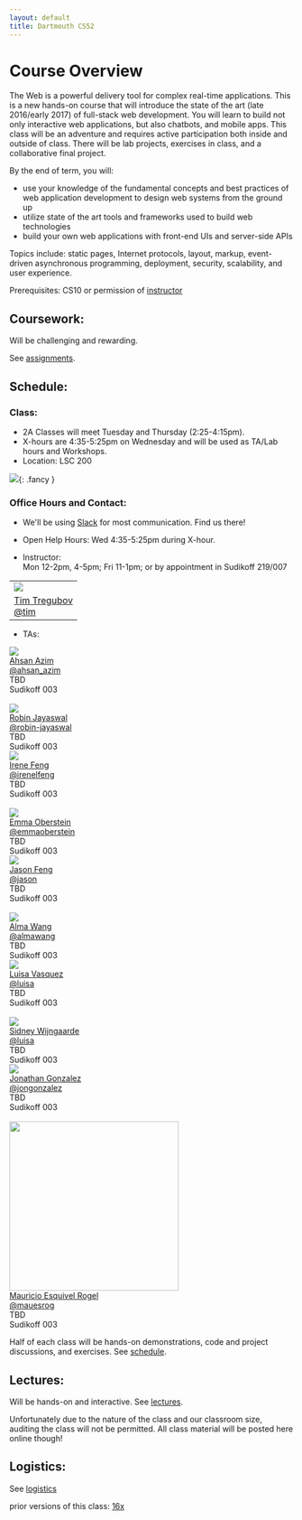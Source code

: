 ```yaml
---
layout: default
title: Dartmouth CS52
---
```


# Course Overview

The Web is a powerful delivery tool for complex real-time applications. This is a new hands-on course that will introduce the state of the art (late 2016/early 2017) of full-stack web development. You will learn to build not only interactive web applications, but also chatbots, and mobile apps. This class will be an adventure and requires active participation both inside and outside of class. There will be lab projects, exercises in class, and a collaborative final project.

By the end of term, you will:

  - use your knowledge of the fundamental concepts and best practices of web application development to design web systems from the ground up
  - utilize state of the art tools and frameworks used to build web technologies
  - build your own web applications with front-end UIs and server-side APIs

Topics include: static pages, Internet protocols, layout, markup, event-driven asynchronous programming, deployment, security, scalability, and user experience.

Prerequisites: CS10 or permission of [instructor](mailto:tim@cs.dartmouth.edu)


## Coursework:

Will be challenging and rewarding.

See [assignments](/assignments).

## Schedule:

### Class:

  - 2A Classes will meet Tuesday and Thursday (2:25-4:15pm).<br>
  - X-hours are 4:35-5:25pm on Wednesday and will be used as TA/Lab hours and Workshops.<br>
  - Location: LSC 200

![](assets/imgs/lsc200.jpg){: .fancy }

### Office Hours and Contact:

  - We'll be using [Slack](https://cs52-dartmouth.slack.com) for most communication. Find us there!

  - Open Help Hours: Wed 4:35-5:25pm during X-hour.

  - Instructor:<br>
    Mon 12-2pm, 4-5pm; Fri 11-1pm; or by appointment in Sudikoff 219/007

<table>
  <tr>
    <td>
      <img class="profile fancy" src="assets/imgs/tt_profile.jpg" />
    </td>
  </tr>
  <tr>
    <td>
      <a href="mailto:tim@cs.dartmouth.edu">Tim Tregubov</a><br>
      <a href="https://cs52-dartmouth.slack.com/messages/@tim/">@tim</a>
    </td>
  </tr>
</table>


  - TAs:<br>

<div class="rtable rtable--5cols">

  <div style="order:1;" class="rtable-cell"><img class="profile fancy" src="https://www.linkedin.com/mpr/mpr/AAEAAQAAAAAAAAZWAAAAJGE3NTYzZDY1LTRlMjktNDNiYi05YTE1LWRhYjJjZWM0Njc4Ng.jpg"/></div>
  <div style="order:2;" class="rtable-cell"><a href="mailto:ahsan.azim.18@dartmouth.edu">Ahsan Azim</a><br><a href="https://cs52-dartmouth.slack.com/messages/@ahsan_azim/">@ahsan_azim</a><br>TBD<br>Sudikoff 003</div>
  <div style="order:3;" class="rtable-cell"><br></div>
  <div style="order:4;" class="rtable-cell"><img class="profile fancy" src="assets/imgs/kitten.jpg"/></div>
  <div style="order:5;" class="rtable-cell"><a href="mailto:robin.e.jayaswal.18@dartmouth.edu">Robin Jayaswal</a><br><a href="https://cs52-dartmouth.slack.com/messages/@robin-jayaswal/">@robin-jayaswal</a><br>TBD<br>Sudikoff 003</div>


  <div style="order:1;" class="rtable-cell"><img class="profile fancy" src="assets/imgs/irene.jpg"/></div>
  <div style="order:2;" class="rtable-cell"><a href="mailto:irene.l.feng.17@dartmouth.edu">Irene Feng</a><br><a href="https://cs52-dartmouth.slack.com/messages/@irenelfeng/">@irenelfeng</a><br>TBD<br>Sudikoff 003</div>
  <div style="order:3;" class="rtable-cell"><br></div>
  <div style="order:4;" class="rtable-cell"><img class="profile fancy" src="assets/imgs/emma.jpg"/></div>
  <div style="order:5;" class="rtable-cell"><a href="mailto:emma.c.oberstein.18@dartmouth.edu">Emma Oberstein</a><br><a href="https://cs52-dartmouth.slack.com/messages/@emmaoberstein/">@emmaoberstein</a><br>TBD<br>Sudikoff 003</div>

  <div style="order:1;" class="rtable-cell"><img class="profile fancy" src="assets/imgs/kitten.jpg"/></div>
  <div style="order:2;" class="rtable-cell"><a href="mailto:jason.s.feng.17@dartmouth.edu">Jason Feng</a><br><a href="https://cs52-dartmouth.slack.com/messages/@jason/">@jason</a><br>TBD<br>Sudikoff 003</div>
  <div style="order:3;" class="rtable-cell"><br></div>
  <div style="order:4;" class="rtable-cell"><img class="profile fancy" src="assets/imgs/kitten.jpg"/></div>
  <div style="order:5;" class="rtable-cell"><a href="mailto:alma.wang.18@dartmouth.edu">Alma Wang</a><br><a href="https://cs52-dartmouth.slack.com/messages/@almawang/">@almawang</a><br>TBD<br>Sudikoff 003</div>

  <div style="order:1;" class="rtable-cell"><img class="profile fancy" src="assets/imgs/kitten.jpg"/></div>
  <div style="order:2;" class="rtable-cell"><a href="mailto:luisa.n.vasquez.gutierrez.18@dartmouth.edu">Luisa Vasquez</a><br><a href="https://cs52-dartmouth.slack.com/messages/@luisa/">@luisa</a><br>TBD<br>Sudikoff 003</div>
  <div style="order:3;" class="rtable-cell"><br></div>
  <div style="order:4;" class="rtable-cell"><img class="profile fancy" src="assets/imgs/kitten.jpg"/></div>
  <div style="order:5;" class="rtable-cell"><a href="mailto:sidney.g.wijngaarde.17@dartmouth.edu">Sidney Wijngaarde</a><br><a href="https://cs52-dartmouth.slack.com/messages/@luisa/">@luisa</a><br>TBD<br>Sudikoff 003</div>

  <div style="order:1;" class="rtable-cell"><img class="profile fancy" src="assets/imgs/jon.jpg"/></div>
  <div style="order:2;" class="rtable-cell"><a href="mailto:jonathan.d.gonzalez.18@dartmouth.edu">Jonathan Gonzalez</a><br><a href="https://cs52-dartmouth.slack.com/messages/@jongonzalez/">@jongonzalez</a><br>TBD<br>Sudikoff 003</div>
  <div style="order:3;" class="rtable-cell"><br></div>
  <div style="order:4;" class="rtable-cell"><img class="profile fancy" src="assets/imgs/mauPR.jpg" style="width:300px;"/></div>
  <div style="order:5;" class="rtable-cell"><a href="mailto:mauricio.esquivel.rogel.18@dartmouth.edu">Mauricio Esquivel Rogel</a><br><a href="https://cs52-dartmouth.slack.com/messages/@mauesrog/">@mauesrog</a><br>TBD<br>Sudikoff 003</div>


</div>



Half of each class will be hands-on demonstrations, code and project discussions, and exercises.  See [schedule](/schedule).

## Lectures:

Will be hands-on and interactive.  See [lectures](/lectures).

Unfortunately due to the nature of the class and our classroom size, auditing the class will not be permitted. All class material will be posted here online though!

<!-- Additionally [DALI Lab Open Lab Nights](http://dali.dartmouth.edu/news-posts/dali-open-lab-hours) are a good time to get help with webdev from myself and DALI mentors. -->

## Logistics:

See [logistics](/logistics)


prior versions of this class: [16x](https://dartmouth-cs52-16x.github.io/)
